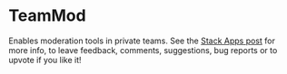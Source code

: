 # TeamMod

Enables moderation tools in private teams.  See the [Stack Apps post](https://stackapps.com/q/8949/79306) for more info, to leave feedback, comments, suggestions, bug reports or to upvote if you like it!
